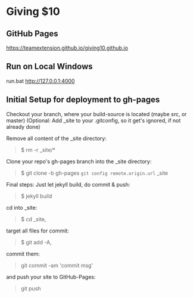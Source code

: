 # Giving $10

## GitHub Pages
https://teamextension.github.io/giving10.github.io

## Run on Local Windows
run.bat
http://127.0.0.1:4000

## Initial Setup for deployment to gh-pages
Checkout your branch, where your build-source is located (maybe src, or master)
(Optional: Add _site to your .gitconfig, so it get's ignored, if not already done)

Remove all content of the _site directory:

> $ rm -r _site/*

Clone your repo's gh-pages branch into the _site directory:

> $ git clone -b gh-pages `git config remote.origin.url` _site

Final steps: Just let jekyll build, do commit & push:

> $ jekyll build

cd into _site:

> $ cd _site,

target all files for commit:

> $ git add -A,

commit them:

> git commit -am 'commit msg'

and push your site to GitHub-Pages:

> git push

